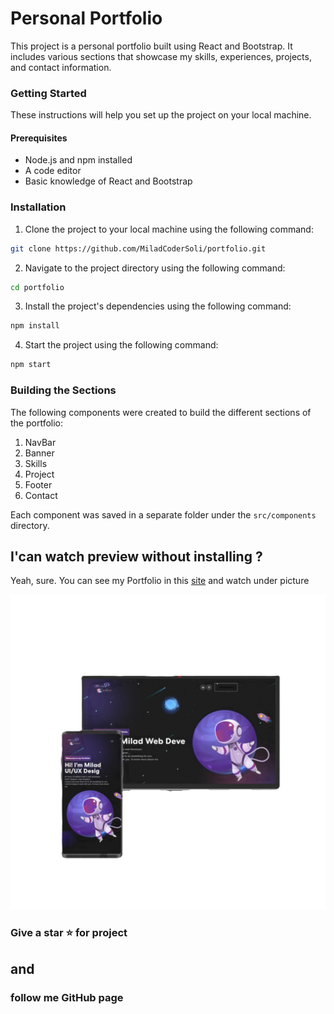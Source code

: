# Personal Portfolio

This project is a personal portfolio built using React and Bootstrap. It includes various sections that showcase my skills, experiences, projects, and contact information.

### Getting Started

These instructions will help you set up the project on your local machine.

#### Prerequisites

+ Node.js and npm installed
+ A code editor
+ Basic knowledge of React and Bootstrap

### Installation

1. Clone the project to your local machine using the following command:

```bash
git clone https://github.com/MiladCoderSoli/portfolio.git
```

2. Navigate to the project directory using the following command:
```bash
cd portfolio
```

3. Install the project's dependencies using the following command:
```bash
npm install
```

4. Start the project using the following command:
```bash
npm start
```

### Building the Sections

The following components were created to build the different sections of the portfolio:

1. NavBar
2. Banner
3. Skills
4. Project
5. Footer
6. Contact

Each component was saved in a separate folder under the ```src/components``` directory.


## I'can watch preview without installing ?

Yeah, sure. You can see my Portfolio in this [site](https://miladportfolio.liara.run/) and watch under picture

<img  src="/src/assets/images/readmeImg.png" alt="preview" />


### Give a star :star: for project 
## and
### follow me GitHub page 